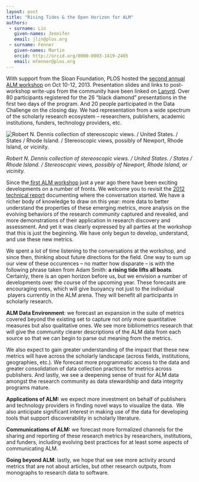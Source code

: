 ```yaml
---
layout: post
title: "Rising Tides & the Open Horizon for ALM"
authors:
 - surname: Lin
   given-names: Jennifer
   email: jlin@plos.org
 - surname: Fenner
   given-names: Martin
   orcid: http://orcid.org/0000-0003-1419-2405
   email: mfenner@plos.org
---
```


With support from the Sloan Foundation, PLOS hosted the [second annual
ALM workshop](http://article-level-metrics.plos.org/alm-workshop-2013/)
on Oct 10-12, 2013. Presentation slides and links to post-workshop
write-ups from the community have been linked
on [Lanyrd](http://lanyrd.com/2013/alm13/). Over 80 participants
registered for the 26 “black diamond” presentations in the first two
days of the program. And 20 people participated in the Data Challenge on
the closing day. We had representation from a wide spectrum of the
scholarly research ecosystem – researchers, publishers, academic
institutions, funders, technology providers, etc.

![Robert N. Dennis collection of stereoscopic views. / United States. /
States / Rhode Island. / Stereoscopic views, possibly of Newport, Rhode
Island, or vicinity.
](/images/View_of_the_boats_in_the_ocean_from_Robert_N._Dennis_collection_of_stereoscopic_views.png)

*Robert N. Dennis collection of stereoscopic views. / United States. /
States / Rhode Island. / Stereoscopic views, possibly of Newport, Rhode
Island, or vicinity.*

Since the[ first ALM workshop](http://article-level-metrics.plos.org/alm-workshop-2012/) just
a year ago there have been exciting developments on a number of fronts.
We welcome you to revisit the [2012 technical
report](http://figshare.com/articles/ALM_Workshop_2012_Report.pdf/98828) documenting
where the conversation started. We have a richer body of knowledge to
draw on this year: more data to better understand the properties of
these emerging metrics, more analysis on the evolving behaviors of the
research community captured and revealed, and more demonstrations of
their application in research discovery and assessment. And yet it was
clearly expressed by all parties at the workshop that this is just the
beginning. We have only begun to develop, understand, and use these new
metrics.

We spent a lot of time listening to the conversations at the workshop,
and since then, thinking about future directions for the field. One way
to sum up our view of these occurences – no matter how disparate – is
with the following phrase taken from Adam Smith: **a rising tide lifts
all boats**. Certainly, there is an open horizon before us, but we
envision a number of developments over the course of the upcoming year.
These forecasts are encouraging ones, which will give buoyancy not just
to the individual  players currently in the ALM arena. They will benefit
all participants in scholarly research.

**ALM Data Environment**: we forecast an expansion in the suite of
metrics covered beyond the existing set to capture not only more
quantitative measures but also qualitative ones. We see more
bibliometrics research that will give the community clearer descriptions
of the ALM data from each source so that we can begin to parse out
meaning from the metrics.

We also expect to gain greater understanding of the impact that these
new metrics will have across the scholarly landscape (across fields,
institutions, geographies, etc.). We forecast more programmatic access
to the data and greater consolidation of data collection practices for
metrics across publishers. And lastly, we see a deepening sense of trust
for ALM data amongst the research community as data stewardship and data
integrity programs mature.

**Applications of ALM:** we expect more investment on behalf of
publishers and technology providers in finding novel ways to visualize
the data.  We also anticipate significant interest in making use of the
data for developing tools that support discoverability in scholarly
literature.

**Communications of ALM:** we forecast more formalized channels for the
sharing and reporting of these research metrics by researchers,
institutions, and funders, including evolving best practices for at
least some aspects of communicating ALM.

**Going beyond ALM**: lastly, we hope that we see more activity around
metrics that are not about articles, but other research outputs, from
monographs to research data to software.